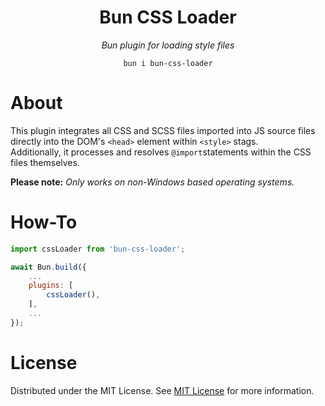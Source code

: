 <p>
<h1 align="center">Bun CSS Loader</h1>
<div align="center">
<p align="center"><i>Bun plugin for loading style files </i></p>
	
	bun i bun-css-loader
</div>
</p>

# About

This plugin integrates all CSS and SCSS files imported into JS source files directly into the DOM's `<head>` element within `<style>` stags.  
Additionally, it processes and resolves `@import`statements within the CSS files themselves.

<b>Please note:</b> <i>Only works on non-Windows based operating systems.</i>

# How-To

```js
import cssLoader from 'bun-css-loader';

await Bun.build({
    ...
    plugins: [
        cssLoader(),
    ],
    ...
});
```

# License

Distributed under the MIT License. See [MIT License](https://opensource.org/license/MIT) for more information.
